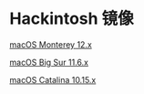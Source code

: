 # Hackintosh 镜像

[macOS Monterey 12.x](https://github.com/liaoxuanqiang/System-use-management/blob/main/Mac%20OS)

[macOS Big Sur 11.6.x](https://github.com/liaoxuanqiang/System-use-management/blob/main/Mac%20OS)

[macOS Catalina 10.15.x](https://github.com/liaoxuanqiang/System-use-management/blob/main/Mac%20OS)
